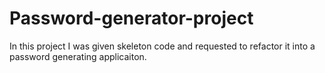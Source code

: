 # Password-generator-project
In this project I was given skeleton code and requested to refactor it into a password generating applicaiton.
